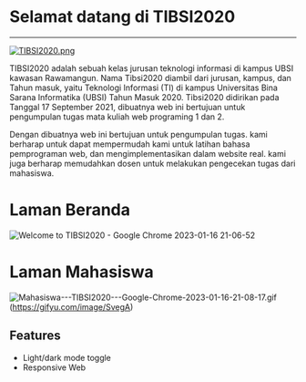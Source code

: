 # **Selamat datang di TIBSI2020**
---
[![TIBSI2020.png](https://i.postimg.cc/WzjBv8Cj/TIBSI2020.png)](https://postimg.cc/1nCC0GyY)

 TIBSI2020 adalah sebuah kelas jurusan teknologi informasi di kampus UBSI kawasan Rawamangun. Nama Tibsi2020 diambil dari jurusan, kampus, dan Tahun masuk, yaitu Teknologi Informasi (TI) di kampus Universitas Bina Sarana Informatika (UBSI) Tahun Masuk 2020. Tibsi2020 didirikan pada Tanggal 17 September 2021, dibuatnya web ini bertujuan untuk pengumpulan tugas mata kuliah web programing 1 dan 2.

 Dengan dibuatnya web ini bertujuan untuk pengumpulan tugas. kami berharap untuk dapat mempermudah kami untuk latihan bahasa pemprograman web, dan mengimplementasikan dalam website real. kami juga berharap memudahkan dosen untuk melakukan pengecekan tugas dari mahasiswa.
 
# Laman Beranda
![Welcome to TIBSI2020 - Google Chrome 2023-01-16 21-06-52](https://user-images.githubusercontent.com/95572197/212919733-ef298d95-e8ed-43e5-aa80-70c369a0ac97.gif)

# Laman Mahasiswa
![Mahasiswa---TIBSI2020---Google-Chrome-2023-01-16-21-08-17.gif](https://s9.gifyu.com/images/Mahasiswa---TIBSI2020---Google-Chrome-2023-01-16-21-08-17.gif)(https://gifyu.com/image/SvegA)

## Features

- Light/dark mode toggle
- Responsive Web

